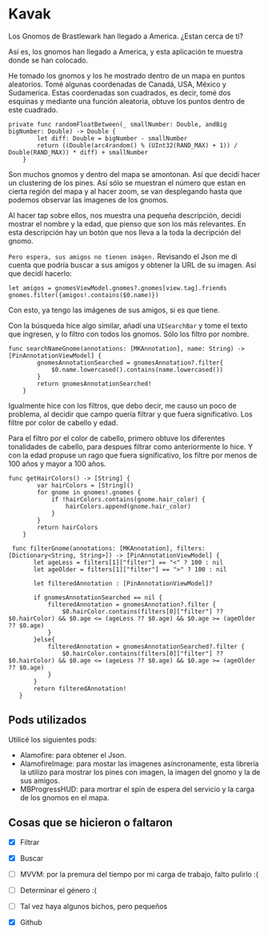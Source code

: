 # Kavak

Los Gnomos de Brastlewark han llegado a America. ¿Estan cerca de ti?

Así es, los gnomos han llegado a America, y esta aplicación te muestra donde se han colocado.

He tomado los gnomos y los he mostrado dentro de un mapa en puntos aleatorios. Tomé algunas coordenadas de Canadá, USA, México y Sudamerica.
Estas coordenadas son cuadrados, es decir, tomé dos esquinas y mediante una función aleatoria, obtuve los puntos dentro de este cuadrado.
```
private func randomFloatBetween(_ smallNumber: Double, andBig bigNumber: Double) -> Double {
        let diff: Double = bigNumber - smallNumber
        return ((Double(arc4random() % (UInt32(RAND_MAX) + 1)) / Double(RAND_MAX)) * diff) + smallNumber
    }
```
Son muchos gnomos y dentro del mapa se amontonan. Así que decidí hacer un clustering de los pines. Así sólo se muestran el número que estan en 
cierta región del mapa y al hacer zoom, se van desplegando hasta que podemos observar las imagenes de los gnomos.

Al hacer tap sobre ellos, nos muestra una pequeña descripción, decidí mostrar el nombre y la edad, que pienso que son los más relevantes. En esta 
descripción hay un botón que nos lleva a la toda la decripción del gnomo.

`Pero espera, sus amigos no tienen imágen.` Revisando el Json me di cuenta que podría buscar a sus amigos y obtener la URL de su imagen. Así que decidí 
hacerlo:
```
let amigos = gnomesViewModel.gnomes?.gnomes[view.tag].friends
gnomes.filter({amigos!.contains($0.name)})
```
Con esto, ya tengo las imágenes de sus amigos, si es que tiene.

Con la búsqueda hice algo similar, añadí una `UISearchBar` y tome el texto que ingresen, y lo filtro con todos los gnomos. Sólo los filtro por nombre.
```
func searchNameGnome(annotations: [MKAnnotation], name: String) -> [PinAnnotationViewModel] {
        gnomesAnnotationSearched = gnomesAnnotation?.filter{
            $0.name.lowercased().contains(name.lowercased())
        }
        return gnomesAnnotationSearched!
    }
 ```

Igualmente hice con los filtros, que debo decir, me causo un poco de problema, al decidir que campo quería filtrar y que fuera significativo. Los filtre por 
color de cabello y edad.

Para el filtro por el color de cabello, primero obtuve los diferentes tonalidades de cabello, para despues filtrar como anteriormente lo hice. Y con la edad 
propuse un rago que fuera significativo, los filtre por menos de 100 años y mayor a 100 años.
```
func getHairColors() -> [String] {
        var hairColors = [String]()
        for gnome in gnomes!.gnomes {
            if !hairColors.contains(gnome.hair_color) {
                hairColors.append(gnome.hair_color)
            }
        }
        return hairColors
    }
 ```
 ```
  func filterGnome(annotations: [MKAnnotation], filters: [Dictionary<String, String>]) -> [PinAnnotationViewModel] {
        let ageLess = filters[1]["filter"] == "<" ? 100 : nil
        let ageOlder = filters[1]["filter"] == ">" ? 100 : nil
        
        let filteredAnnotation : [PinAnnotationViewModel]?
        
        if gnomesAnnotationSearched == nil {
            filteredAnnotation = gnomesAnnotation?.filter {
                $0.hairColor.contains(filters[0]["filter"] ?? $0.hairColor) && $0.age <= (ageLess ?? $0.age) && $0.age >= (ageOlder ?? $0.age)
            }
        }else{
            filteredAnnotation = gnomesAnnotationSearched?.filter {
                $0.hairColor.contains(filters[0]["filter"] ?? $0.hairColor) && $0.age <= (ageLess ?? $0.age) && $0.age >= (ageOlder ?? $0.age)
            }
        }
        return filteredAnnotation!
    }
```

## Pods utilizados

Utilicé los siguientes pods:

- Alamofire: para obtener el Json.
- AlamofireImage: para mostar las imagenes asíncronamente, esta librería la utilizo para mostrar los pines con imagen, la imagen del gnomo y la de sus amigos.
- MBProgressHUD: para mortrar el spin de espera del servicio y la carga de los gnomos en el mapa.

## Cosas que se hicieron o faltaron

- [x] Filtrar
- [x] Buscar
- [ ] MVVM: por la premura del tiempo por mi carga de trabajo, falto pulirlo :(
- [ ] Determinar el género :(
- [ ] Tal vez haya algunos bichos, pero pequeños
- [x] Github




  
  
    



